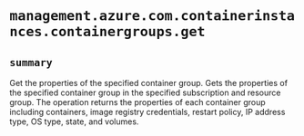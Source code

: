 # `management.azure.com.containerinstances.containergroups.get`

## `summary`
Get the properties of the specified container group. Gets the properties of the specified container group in the specified subscription and resource group. The operation returns the properties of each container group including containers, image registry credentials, restart policy, IP address type, OS type, state, and volumes.


